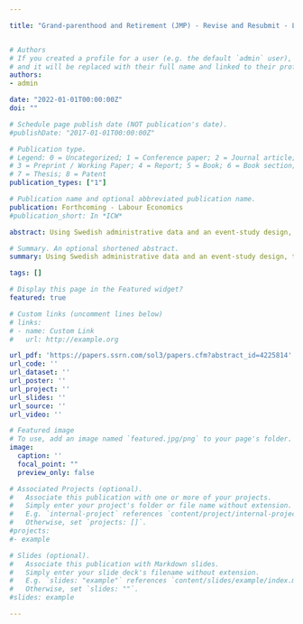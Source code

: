 ```yaml
---

title: "Grand-parenthood and Retirement (JMP) - Revise and Resubmit - Labour Economics"


# Authors
# If you created a profile for a user (e.g. the default `admin` user), write the username (folder name) here
# and it will be replaced with their full name and linked to their profile.
authors:
- admin

date: "2022-01-01T00:00:00Z"
doi: ""

# Schedule page publish date (NOT publication's date).
#publishDate: "2017-01-01T00:00:00Z"

# Publication type.
# Legend: 0 = Uncategorized; 1 = Conference paper; 2 = Journal article;
# 3 = Preprint / Working Paper; 4 = Report; 5 = Book; 6 = Book section;
# 7 = Thesis; 8 = Patent
publication_types: ["1"]

# Publication name and optional abbreviated publication name.
publication: Forthcoming - Labour Economics
#publication_short: In *ICW*

abstract: Using Swedish administrative data and an event-study design, this paper studies the effect of grand-parenthood on workers’ labor supply around the retirement age. The variations in time are leveraged around the births of the first grandchildren to identify the impact of grand-parenthood on retirement behavior. The results show a significant increase in the retirement probability for grandmothers and grandfathers, with no significant differences between them. The incremental effects are larger among grandparents in the upper half of the earnings distribution. In addition, results show that the arrival of grandchildren significantly increases the likelihood of offspring moving closer to their parents. The findings suggest that grandchildren make grandparents less elastic to financial incentives and other regulations that promote longer working lives even in a country with generous family policies such as Sweden.

# Summary. An optional shortened abstract.
summary: Using Swedish administrative data and an event-study design, this paper studies the effect of grand-parenthood on workers’ labor supply around the retirement age. The variations in time are leveraged around the births of the first grandchildren to identify the impact of grand-parenthood on retirement behavior. The results show a significant increase in the retirement probability for grandmothers and grandfathers, with no significant differences between them. The findings suggest that grandchildren make grandparents less elastic to financial incentives and other regulations that promote longer working lives even in a country with generous family policies such as Sweden.

tags: []

# Display this page in the Featured widget?
featured: true

# Custom links (uncomment lines below)
# links:
# - name: Custom Link
#   url: http://example.org

url_pdf: 'https://papers.ssrn.com/sol3/papers.cfm?abstract_id=4225814'
url_code: ''
url_dataset: ''
url_poster: ''
url_project: ''
url_slides: ''
url_source: ''
url_video: ''

# Featured image
# To use, add an image named `featured.jpg/png` to your page's folder.
image:
  caption: ''
  focal_point: ""
  preview_only: false

# Associated Projects (optional).
#   Associate this publication with one or more of your projects.
#   Simply enter your project's folder or file name without extension.
#   E.g. `internal-project` references `content/project/internal-project/index.md`.
#   Otherwise, set `projects: []`.
#projects:
#- example

# Slides (optional).
#   Associate this publication with Markdown slides.
#   Simply enter your slide deck's filename without extension.
#   E.g. `slides: "example"` references `content/slides/example/index.md`.
#   Otherwise, set `slides: ""`.
#slides: example

---
```

